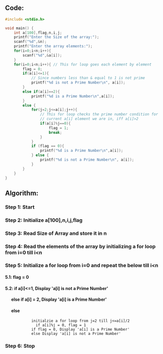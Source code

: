 ## Code:
```c
#include <stdio.h>

void main() {
    int a[100],flag,n,i,j;
    printf("Enter the Size of the array:");
    scanf("%d",&n);
    printf("Enter the array elements:");
    for(i=0;i<n;i++){
        scanf("%d",&a[i]);
    }
    for(i=0;i<n;i++){ // This for loop goes each element by element
        flag = 0;
        if(a[i]<=1){
            // Since numbers less than & equal to 1 is not prime
            printf("%d is not a Prime Number\n", a[i]);
        }
        else if(a[i]==2){
            printf("%d is a Prime Number\n",a[i]);
        }
        else {
            for(j=2;j<=a[i];j++){
                // This for loop checks the prime number condition for the 
                // current a[i] element we are in, iff a[i]>2
                if(a[i]%j==0){
                    flag = 1;
                    break;
                }
            }
            if (flag == 0){
                printf("%d is a Prime Number\n",a[i]);
            } else {
                printf("%d is not a Prime Number\n", a[i]);
            }
        }
    }
}
```

## Algorithm:

### Step 1: Start
### Step 2: Initialize a[100],n,i,j,flag
### Step 3: Read Size of Array and store it in n
### Step 4: Read the elements of the array by initializing a for loop from i=0 till i<n
### Step 5: Initialize a for loop from i=0 and repeat the below till i<n
####     5.1: flag = 0
####     5.2: if a[i]<=1, Display 'a[i] is not a Prime Number'
#### &nbsp; &nbsp; &nbsp; else if a[i] = 2, Display 'a[i] is a Prime Number'
#### &nbsp; &nbsp; &nbsp; else
                initialzie a for loop from j=2 till j<=a[i]/2
                  if a[i]%j = 0, flag = 1
                if flag = 0, Display 'a[i] is a Prime Number'
                else Display 'a[i] is not a Prime Number'
### Step 6: Stop
